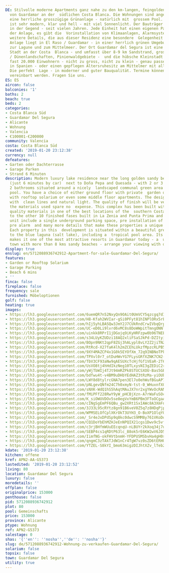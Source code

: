 ```yaml
---
DE: Stilvolle moderne Apartments ganz nahe zu den km-langen, feingoldenen Sandstränden
  von Guardamar an der  südlichen Costa Blanca. Die Wohnungen sind angelegt rund um
  eine herrliche grosszügige Grünanlage - natürlich mit  grossem Pool. Das Design
  ist sehr modern, klar und hell - mit viel Sonnenlicht. Der Bauträger ist einer der  angesehensten
  in der Gegend - seit vielen Jahren. Jede Einheit hat einen eigenen Parkplatz in
  der Anlage, es gibt die  Vorinstallation von Klimaanlagen, Alarmsystemen und viele
  weitere Details, die aus dieser Residenz eine besondere  Gelegenheit machen. Die
  Anlage liegt in El Raso / Guardamar - in einer herrlich grünen Umgebung von Obstplantagen,  nahe
  zur Lagune und zum Mittelmeer. Der Ort Guardamar del Segura ist eine ganz besondere
  Stadt an der Costa  Blanca - und umfasst über 8-9 km Sandstrand, grosse Naturschutzgebiete
  / Dünenlandschaften, Pinienwaldgebiete -  und die hübsche Kleinstadt selbst mit
  fast 20.000 Einwohnern - nicht zu gross, nicht zu klein - genau passend für  Super-Ferien
  in Spanien - oder einen gepflegen Altersruhesitz am Mittelmer mit allen Versorgungseinrichten.
  Die perfekt  Lage - in moderner und guter Bauqualität. Termine können jederzeit
  vereinbart werden. Fragen Sie uns.
ES: ES
aircon: false
balconies: '1'
baths: 2
beach: true
beds: 2
categories:
- Costa Blanca Süd
- Guardamar Del Segura
- Alicante
- Wohnung
- Valencia
- €100001-€200000
community: Valencia
costa: Costa Blanca Süd
created: '2019-01-20 23:12:38'
currency: null
defeatures:
- Garten oder Dachterrasse
- Garage Parken
- Strand 6 Minuten
description: Modern luxury lake residence near the long golden sandy beaches of Guardamar
  (just 6 minutes by car)  next to Doña Pepa and Quesada - with 2 or 3 bedrooms and
  2 bathrooms situated around a nicely  landscaped communal green area and swimming
  pool. You have a choice of either ground floor with private  garden or top floor
  with rooftop solarium or even some middle floor apartments. The design is modern
  with  clean lines and natural light. The quality of finish will be very high and
  the materials used spare no  expense. This complex has been built with the finest
  quality materials in one of the best locations of the  southern Costa Blanca. Similar
  to the other 10 finished fases built in La Zenia and Punta Prima and El  Raso. Each
  unit include a single underground parking space, pre installation of air conditioning,
  pre alarm  and many more details that make these properties a unique opportunity.
  Each property in this  development is situated within a beautiful green area close
  to the blue laguna (salt lake), including a  tropical pool area. Its beautiful location
  makes it one of the most attractive resorts in Guardamar today - a  unique Costa
  town with more than 8 kms sandy beaches - arrange your viewing with our team.
display: true
enslug: en/5712088936742912-Apartment-for-sale-Guardamar-Del-Segura/
features:
- Garden or Rooftop Solarium
- Garage Parking
- Beach 6 mins
- ''
finca: false
fireplace: false
frequency: sale
furnished: Möbeloptionen
golf: false
heating: true
images:
- https://lh3.googleusercontent.com/6uemQR7n52NxyQn9OAit0UmVCY5qzcgq7dI4cGDfKf8CyBngTNL8X3F9XM36jPP52EvSfFLgC2tV7t7nJm4=w640-rj-e30-l100
- https://lh3.googleusercontent.com/H8-Kfah2WVIar-gSi0PFyt81hINPlORx5rEmj7V5ZD9MSVtHa5QxiWnj7frzNA2762c2qTI1PIhAmolehgl6=w640-rj-e30-l100
- https://lh3.googleusercontent.com/hIj5yhLBASQw3JmY2J7CUkRndCrwIVbqQrpj6GfovKFA-RUk2HhIEhBwYbCY7Z1PwzZDyYfZlAFsD4QcmqY=w640-rj-e30-l100
- https://lh3.googleusercontent.com/UC-eD0Li9lvrd6vMC8s8DoWWpitTmngONNlvrVp2h7MHVWsv-QtBtCsuVeEzlIEAt-SmyBq5GiZJq_gKStVu=w640-rj-e30-l100
- https://lh3.googleusercontent.com/uinkk8RPrI1jDGojq9iKyHRFzpw0b96TNEE6Tpt5PQwXADnk1s57XHEUlMEVZxpju2fptnsKMW9mpqw0lecEMA=w640-rj-e30-l100
- https://lh3.googleusercontent.com/s34LUyKZUDzi18AQ2xliFSaSJkPd-DZItyiPiF0cgsvZLQICWNzDrA6E_rYvCJtVa1hC0JA7hWDHT1mnUx0=w640-rj-e30-l100
- https://lh3.googleusercontent.com/BOpn9NKt2qpF8ZGj3hALypl8vLY2Z2jiTNZ63FvhcyyUc7F4Ew2uk7WzC24H4gjWho3z_wwPRGNVGbE0zN8=w640-rj-e30-l100
- https://lh3.googleusercontent.com/RtRcd-X27faK4lh2mZCEhLUkzfMpzcRLPB5ndIpYWSEgtkOmPY8Op3f-CzX-FTbGRoRr3Rpi0XUb2Zkvjg4p=w640-rj-e30-l100
- https://lh3.googleusercontent.com/9XY4MAZCP4x1G0k5EYOfXm_72q9INBNoTPkc8S15zj-fix9rlWfyJbsA4prBGnJF8bquQCM5YV5MQZ9ivS8=w640-rj-e30-l100
- https://lh3.googleusercontent.com/TPXvl0r7_otDuHWvYG7FLysGRfXZNK7CN2-K3NOehB8J12OebuQKjlfZKa9RThjAiJO3PAaIQnTpIdA202Y_=w640-rj-e30-l100
- https://lh3.googleusercontent.com/TbV3CF93aNw9qAESUXcTcHjfGf1VEaR-2T6hxOVSbHEL7_musOcit4MGaWMafzy2rfYAG5wevdKdv89weNPc=w640-rj-e30-l100
- https://lh3.googleusercontent.com/UsVO8tj4hHdIkzNeg10TLxysNI3gZEDiC2rBE06sOEcMy0TK3m6i3Jovat_GLXCKj5YW5ESvLZdeDbGYaotz=w640-rj-e30-l100
- https://lh3.googleusercontent.com/yWjTbWIj4TJt94mRZPk8STUCSXOU-Bas5GBjpU5llJxJOE3Lj-HC8mMUcaducOD5tng1PqfREREqD33be2Jo=w640-rj-e30-l100
- https://lh3.googleusercontent.com/bdfwu4t-v4BM9uDHbYEdHAZ3tRzMa-yiOUbE4XzsrvGqy19W9esFxicpiHKff-uu3DNi7I23uuaOHU0CUqQ=w640-rj-e30-l100
- https://lh3.googleusercontent.com/LWY8d8tylrcGNA7pen3El7o0ehWufBGuAP7RAmLFXhtpv9ABH5p4H_DWhp1w_5j_e_na-5jH4XR1dfj_O_JF=w640-rj-e30-l100
- https://lh3.googleusercontent.com/pNLgevQNfm24C7h0xmyN-tst-0_WHuxnfXOc4b5-7rOPp8pFX9RZUTpPf1WJTpjNAA4_c6DaH3-5vOh6Al8=w640-rj-e30-l100
- https://lh3.googleusercontent.com/sNXK-WdQ1hS5hAqtMAuJX7nr2xgYWvOcRAMYT_f9V0bjBWrsw0Y9Gim5zGwVncJbNi_Fya68JFq0aVoRJe7FCg=w640-rj-e30-l100
- https://lh3.googleusercontent.com/fMiPFf228RwY9yW_pHCBjXzn-A7rWaFuSOcwWYqXFizob_7t1aEUjeM1xhT7Wtl3R0q5ELVOPKyNjvoiXiYC=w640-rj-e30-l100
- https://lh3.googleusercontent.com/K_siOWUVDOv5se0egVxYmB6PBm3FToOCgaAl4qemcGJERAAvZRahc8E-vLyPy6XQnP6DP6HnVqK7v7tGqoE=w640-rj-e30-l100
- https://lh3.googleusercontent.com/cINgSgEmPF6QBu_gw2XRt1SxIAWc8A3XmFnpdAkITR6T2PSzCx7xFopMjiNP2MDg4nixH20z3ULUYQ5xagx6=w640-rj-e30-l100
- https://lh3.googleusercontent.com/3J33L95cRYtz8gn91B6veV0Z5q7z8HDqPjp8FUJMPEQ5EQKkKSnvHdjFzB7D2yqW5WtHIgzlOrDRYY_q1kZt=w640-rj-e30-l100
- https://lh3.googleusercontent.com/WPMSELOfCplXKrOkT3UYH3_O-BoXP1OlqYOdxaEEZp1TbZe6BMmjOZhMzPTnsIE8w6wEzYn_Rl_9QMNcTxQu=w640-rj-e30-l100
- https://lh3.googleusercontent.com/_Sr4eJxDPdSp9q8kc0dwcS9MM8y761VKoDqPSJI3ieQguGVUXmE48jlhBZXmSajNGcttQkkN6mhzZA3Nz95VUg=w640-rj-e30-l100
- https://lh3.googleusercontent.com/CQ1DoYbEhMZHJeEnNPQIX21cgs1Dwv9c5vfwA_CrRrhzTo7Wz75R2KRhkFDcibB9Owvgy_aKb3xzxsRK2VTGiw=w640-rj-e30-l100
- https://lh3.googleusercontent.com/c3rjBHfmWUuEEcqnqU-nLBUYr2kXoq34j7uHJ7eEtYiHsS1rTCzcILrk0EZTxnwTJShDKqPF3dVUtoQ7CaOF=w640-rj-e30-l100
- https://lh3.googleusercontent.com/SEBP4cs1qRDtP63lc_88ok5rE6KW2wV6JD5RGKnT2XCv8ZtRa0o9GXr1s7Zri_79RjhRTQBj1odRQd3D7LA=w640-rj-e30-l100
- https://lh3.googleusercontent.com/IimfNG-okFHVtbnmH-YFDPUSMSbvHa4gH0sSsOL6j0hApdNUwxri8YVyOpoB1Ehw91AJpm6XduN91-hJOqY=w640-rj-e30-l100
- https://lh3.googleusercontent.com/qngmC3zTAkTJdW1nCr4TgW7vz0sZD6tERHUBqVpGaWtCBoUeGZnbk8TIiAtkHZbzUwXu15wjA8ga_jpgOXFazA=w640-rj-e30-l100
- https://lh3.googleusercontent.com/YTZEL-S8kYI_bmo63migzDIJhtXZv_lTeb2EXZEoSOxisfn6tBALDCbs_Ojweoef5xMv92SOZIg36Oe-gnwd=w640-rj-e30-l100
kdate: '2019-01-20 23:12:38'
kitchen: offene
kref: APN2-AA-G5373
lastedited: '2019-01-20 23:12:52'
living: 80
location: Guardamar Del Segura
luxury: false
moredetails: ''
offplan: false
originalprice: 153000
penthouse: false
pid: 5712088936742912
plot: 80
pool: Gemeinschafts
price: 153000
province: Alicante
ptype: Wohnung
ref: APN2-G5373
salestage: 0
shas: '{''en'': ''nosha'',''de'': ''nosha''}'
slug: de/5712088936742912-Wohnung-zu-verkaufen-Guardamar-Del-Segura/
solarium: false
topsix: false
town: Guardamar Del Segura
utility: true
---
```

